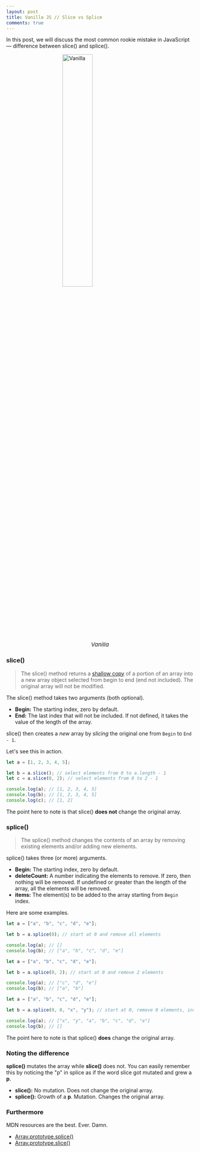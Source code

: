 ```yaml
---
layout: post
title: Vanilla JS // Slice vs Splice 
comments: true
---
```


In this post, we will discuss the most common rookie mistake in JavaScript &#8212; difference between slice() and splice().

<img class="no-shadow" alt="Vanilla" src="/Front/assets/img/5/vanilla.jpg" style="width: 40%; height: auto; display: block; margin: 0 auto;"/>
<p style="text-align: center; font-size:15px;"><em>Vanilla</em></p>


### **slice()**

>The slice() method returns a [shallow copy](https://stackoverflow.com/questions/184710/what-is-the-difference-between-a-deep-copy-and-a-shallow-copy) of a portion of an array into a new array object selected from begin to end (end not included). The original array will not be modified.

The slice() method takes two arguments (both optional).

* **Begin:** The starting index, zero by default.
* **End:** The last index that will not be included. If not defined, it takes the value of the length of the array.

slice() then creates a *new* array by *slicing* the original one from `Begin` to `End - 1`.

Let's see this in action.

```javascript
let a = [1, 2, 3, 4, 5];

let b = a.slice(); // select elements from 0 to a.length - 1
let c = a.slice(0, 2); // select elements from 0 to 2 - 1

console.log(a); // [1, 2, 3, 4, 5]
console.log(b); // [1, 2, 3, 4, 5]
console.log(c); // [1, 2]
```
The point here to note is that slice() **does not** change the original array.

### **splice()**

>The splice() method changes the contents of an array by removing existing elements and/or adding new elements.

splice() takes three (or more) arguments.

* **Begin:** The starting index, zero by default.
* **deleteCount:** A number indicating the elements to remove. If zero, then nothing will be removed. If undefined or greater than the length of the array, all the elements will be removed.
* **items:** The element(s) to be added to the array starting from `Begin` index.

Here are some examples.


```javascript
let a = ["a", "b", "c", "d", "e"];

let b = a.splice(0); // start at 0 and remove all elements

console.log(a); // []
console.log(b); // ["a", "b", "c", "d", "e"]
```

```javascript
let a = ["a", "b", "c", "d", "e"];

let b = a.splice(0, 2); // start at 0 and remove 2 elements

console.log(a); // ["c", "d", "e"]
console.log(b); // ["a", "b"]
```

```javascript
let a = ["a", "b", "c", "d", "e"];

let b = a.splice(0, 0, "x", "y"); // start at 0, remove 0 elements, insert "x" and "y" from index 0

console.log(a); // ["x", "y", "a", "b", "c", "d", "e"]
console.log(b); // []
```

The point here to note is that splice() **does** change the original array.

### **Noting the difference**

**splice()** mutates the array while **slice()** does not. You can easily remember this by noticing the "p" in splice as if the word slice got mutated and grew a **p**.

* **slice():** No mutation. Does not change the original array.
* **splice():** Growth of a **p**. Mutation. Changes the original array.

### **Furthermore**
MDN resources are the best. Ever. Damn.

* [Array.prototype.splice()](https://developer.mozilla.org/en-US/docs/Web/JavaScript/Reference/Global_Objects/Array/splice)
* [Array.prototype.slice()](https://developer.mozilla.org/en-US/docs/Web/JavaScript/Reference/Global_Objects/Array/slice)